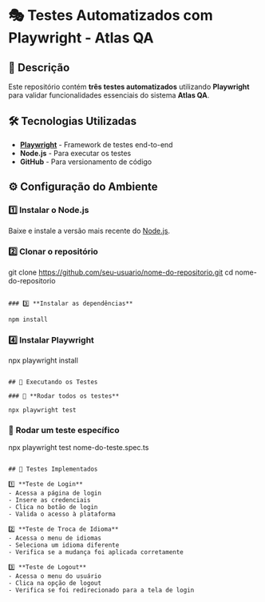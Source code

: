 # 🎭 Testes Automatizados com Playwright - Atlas QA  

## 📌 Descrição  
Este repositório contém **três testes automatizados** utilizando **Playwright** para validar funcionalidades essenciais do sistema **Atlas QA**.  

## 🛠️ Tecnologias Utilizadas  
- **[Playwright](https://playwright.dev/)** - Framework de testes end-to-end  
- **Node.js** - Para executar os testes  
- **GitHub** - Para versionamento de código  

## ⚙️ Configuração do Ambiente  

### 1️⃣ **Instalar o Node.js**  
Baixe e instale a versão mais recente do [Node.js](https://nodejs.org/).  

### 2️⃣ **Clonar o repositório**  

git clone https://github.com/seu-usuario/nome-do-repositorio.git
cd nome-do-repositorio
```

### 3️⃣ **Instalar as dependências**  

npm install
```

### 4️⃣ **Instalar Playwright**  

npx playwright install
```

## 🚀 Executando os Testes  

### 📌 **Rodar todos os testes**  

npx playwright test
```

### 📌 **Rodar um teste específico**  

npx playwright test nome-do-teste.spec.ts
```

## 🧪 Testes Implementados  

1️⃣ **Teste de Login**  
- Acessa a página de login  
- Insere as credenciais  
- Clica no botão de login  
- Valida o acesso à plataforma  

2️⃣ **Teste de Troca de Idioma**  
- Acessa o menu de idiomas  
- Seleciona um idioma diferente  
- Verifica se a mudança foi aplicada corretamente  

3️⃣ **Teste de Logout**  
- Acessa o menu do usuário  
- Clica na opção de logout  
- Verifica se foi redirecionado para a tela de login  


